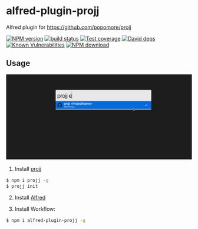 # alfred-plugin-projj

Alfred plugin for https://github.com/popomore/projj

[![NPM version][npm-image]][npm-url]
[![build status][travis-image]][travis-url]
[![Test coverage][codecov-image]][codecov-url]
[![David deps][david-image]][david-url]
[![Known Vulnerabilities][snyk-image]][snyk-url]
[![NPM download][download-image]][download-url]

[npm-image]: https://img.shields.io/npm/v/alfred-plugin-projj.svg?style=flat-square
[npm-url]: https://npmjs.org/package/alfred-plugin-projj
[travis-image]: https://img.shields.io/travis/atian25/alfred-plugin-projj.svg?style=flat-square
[travis-url]: https://travis-ci.org/atian25/alfred-plugin-projj
[codecov-image]: https://codecov.io/gh/atian25/alfred-plugin-projj/branch/master/graph/badge.svg
[codecov-url]: https://codecov.io/gh/atian25/alfred-plugin-projj
[david-image]: https://img.shields.io/david/atian25/alfred-plugin-projj.svg?style=flat-square
[david-url]: https://david-dm.org/atian25/alfred-plugin-projj
[snyk-image]: https://snyk.io/test/npm/alfred-plugin-projj/badge.svg?style=flat-square
[snyk-url]: https://snyk.io/test/npm/alfred-plugin-projj
[download-image]: https://img.shields.io/npm/dm/alfred-plugin-projj.svg?style=flat-square
[download-url]: https://npmjs.org/package/alfred-plugin-projj

## Usage

![](./assets/alfred-projj.gif)

1. Install [projj](https://github.com/popomore/projj)

```bash
$ npm i projj -g
$ projj init
```

2. Install [Alfred](https://www.alfredapp.com/workflows/)

3. Install Workflow:

```bash
$ npm i alfred-plugin-projj -g
```
